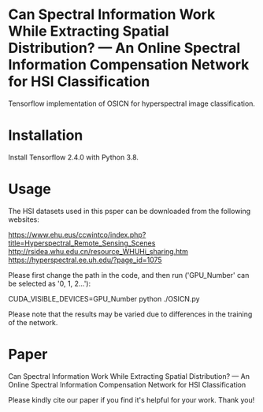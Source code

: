 # Can Spectral Information Work While Extracting Spatial Distribution? — An Online Spectral Information Compensation Network for HSI Classification
Tensorflow implementation of OSICN for hyperspectral image classification.
# Installation
Install Tensorflow 2.4.0 with Python 3.8.
# Usage
The HSI datasets used in this psper can be downloaded from the following websites:  

https://www.ehu.eus/ccwintco/index.php?title=Hyperspectral_Remote_Sensing_Scenes  
http://rsidea.whu.edu.cn/resource_WHUHi_sharing.htm  
https://hyperspectral.ee.uh.edu/?page_id=1075
  
  
Please first change the path in the code, and then run ('GPU_Number' can be selected as '0, 1, 2...'):  
  
CUDA_VISIBLE_DEVICES=GPU_Number python ./OSICN.py  
  
  
Please note that the results may be varied due to differences in the training of the network.
# Paper
Can Spectral Information Work While Extracting Spatial Distribution? — An Online Spectral Information Compensation Network for HSI Classification  
  
Please kindly cite our paper if you find it's helpful for your work. Thank you!
